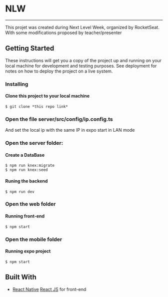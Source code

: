 # NLW

-------------------------------------------------------------------------------------------------------------------------------------------------------------------------

This projet was created during Next Level Week, organized by RocketSeat. With some modifications proposed by teacher/presenter

## Getting Started

These instructions will get you a copy of the project up and running on your local machine for development and testing purposes. See deployment for notes on how to deploy the project on a live system.

### Installing

#### Clone this project to your local machine
```
$ git clone *this repo link*
```

### Open the file server/src/config/ip.config.ts
And set the local ip with the same IP in expo start in LAN mode

### Open the server folder:
#### Create a DataBase
```
$ npm run knex:migrate
$ npm run knex:seed
```
#### Runing the backend
```
$ npm run dev
```

### Open the web folder
#### Running front-end
```
$ npm start
```
### Open the mobile folder
#### Running expo project
```
$ npm start
```

## Built With

* [React Native](https://reactnative.dev/) [React JS](https://reactjs.org/) for front-end